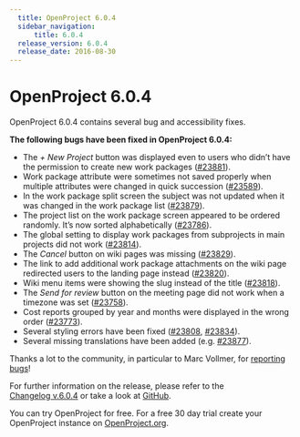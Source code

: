 ```yaml
---
  title: OpenProject 6.0.4
  sidebar_navigation:
      title: 6.0.4
  release_version: 6.0.4
  release_date: 2016-08-30
---
```


# OpenProject 6.0.4

OpenProject 6.0.4 contains several bug and accessibility fixes.

**The following bugs have been fixed in OpenProject 6.0.4:**

  - The *+ New Project*
    button was displayed even to users who didn’t have the permission to
    create new work packages
    ([#23881](https://community.openproject.com/work_packages/23881/activity)).
  - Work package attribute were sometimes not saved properly when
    multiple attributes were changed in quick succession
    ([#23589](https://community.openproject.com/work_packages/23859)).
  - In the work package split screen the subject was not updated when it
    was changed in the work package list
    ([#23879](https://community.openproject.com/work_packages/23879)).
  - The project list on the work package screen appeared to be ordered
    randomly. It’s now sorted alphabetically
    ([#23786](https://community.openproject.com/work_packages/23786/activity)).
  - The global setting to display work packages from subprojects in main
    projects did not work
    ([#23814](https://community.openproject.com/work_packages/23814/activity)).
  - The *Cancel* button on wiki pages was missing
    ([#23829](https://community.openproject.com/work_packages/23829/activity)).
  - The link to add additional work package attachments on the wiki page
    redirected users to the landing page instead
    ([#23820](https://community.openproject.com/work_packages/23820/activity)).
  - Wiki
    menu items were showing the slug instead of the title
    ([#23818](https://community.openproject.com/work_packages/23818/activity)).
  - The *Send for review* button on the meeting page did not work when a
    timezone was set
    ([#23758](https://community.openproject.com/work_packages/23758)).
  - Cost reports grouped by year and months were displayed in the wrong
    order
    ([#23773](https://community.openproject.com/work_packages/23773/activity)).
  - Several styling errors have been fixed
    ([#23808](https://community.openproject.com/work_packages/23808/activity),
    [#23834](https://community.openproject.com/work_packages/23834/activity)).
  - Several missing translations have been added (e.g.
    [#23877](https://community.openproject.com/work_packages/23877/activity)).

Thanks a lot to the community, in particular to Marc Vollmer, for
[reporting
bugs](../../development/report-a-bug/)!

For further information on the release, please refer to the  
[Changelog v.6.0.4](https://community.openproject.com/versions/816) 
or take a look at
[GitHub](https://github.com/opf/openproject/tree/v6.0.4).

You can try OpenProject for free. For a free 30 day trial create your
OpenProject instance on [OpenProject.org](https://openproject.org/).


